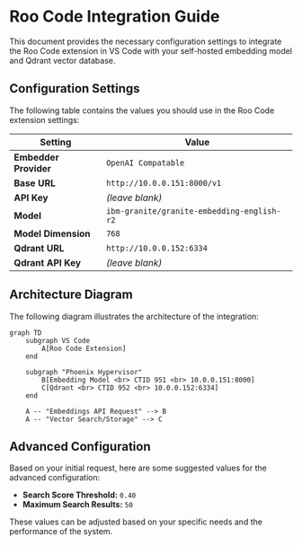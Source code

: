 # Roo Code Integration Guide

This document provides the necessary configuration settings to integrate the Roo Code extension in VS Code with your self-hosted embedding model and Qdrant vector database.

## Configuration Settings

The following table contains the values you should use in the Roo Code extension settings:

| Setting                 | Value                                         |
| ----------------------- | --------------------------------------------- |
| **Embedder Provider**   | `OpenAI Compatable`                           |
| **Base URL**            | `http://10.0.0.151:8000/v1`                   |
| **API Key**             | *(leave blank)*                               |
| **Model**               | `ibm-granite/granite-embedding-english-r2`    |
| **Model Dimension**     | `768`                                         |
| **Qdrant URL**          | `http://10.0.0.152:6334`                      |
| **Qdrant API Key**      | *(leave blank)*                               |

## Architecture Diagram

The following diagram illustrates the architecture of the integration:

```mermaid
graph TD
    subgraph VS Code
        A[Roo Code Extension]
    end

    subgraph "Phoenix Hypervisor"
        B[Embedding Model <br> CTID 951 <br> 10.0.0.151:8000]
        C[Qdrant <br> CTID 952 <br> 10.0.0.152:6334]
    end

    A -- "Embeddings API Request" --> B
    A -- "Vector Search/Storage" --> C
```

## Advanced Configuration

Based on your initial request, here are some suggested values for the advanced configuration:

*   **Search Score Threshold:** `0.40`
*   **Maximum Search Results:** `50`

These values can be adjusted based on your specific needs and the performance of the system.